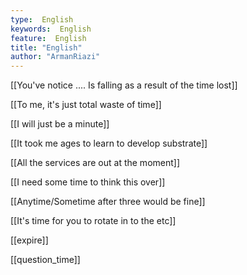 ```yaml
---
type:  English
keywords:  English
feature:  English
title: "English"
author: "ArmanRiazi"
---
```



[[You've notice .... Is falling as a result of the time lost]]

[[To me, it's just total waste of time]]

[[I will just be a minute]]

[[It took me ages to learn to develop substrate]]

[[All the services are out at the moment]]

[[I need some time to think this over]]

[[Anytime/Sometime after three would be fine]]

[[It's time for you to rotate in to the etc]]

[[expire]]

[[question_time]]